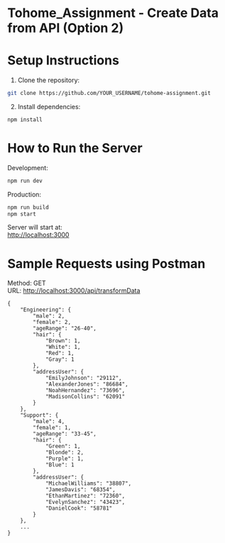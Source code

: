 # Tohome_Assignment - Create Data from API (Option 2)

# Setup Instructions

1. Clone the repository:

```bash
git clone https://github.com/YOUR_USERNAME/tohome-assignment.git
```

2. Install dependencies:

```bash
npm install
```

# How to Run the Server

Development:

```bash
npm run dev
```

Production:

```bash
npm run build
npm start
```

Server will start at:  
<http://localhost:3000>

# Sample Requests using Postman

Method: GET  
URL: <http://localhost:3000/api/transformData>

```
{
    "Engineering": {
        "male": 2,
        "female": 2,
        "ageRange": "26-40",
        "hair": {
            "Brown": 1,
            "White": 1,
            "Red": 1,
            "Gray": 1
        },
        "addressUser": {
            "EmilyJohnson": "29112",
            "AlexanderJones": "86684",
            "NoahHernandez": "73696",
            "MadisonCollins": "62091"
        }
    },
    "Support": {
        "male": 4,
        "female": 1,
        "ageRange": "33-45",
        "hair": {
            "Green": 1,
            "Blonde": 2,
            "Purple": 1,
            "Blue": 1
        },
        "addressUser": {
            "MichaelWilliams": "38807",
            "JamesDavis": "68354",
            "EthanMartinez": "72360",
            "EvelynSanchez": "43423",
            "DanielCook": "58781"
        }
    },
    ...
}
```
